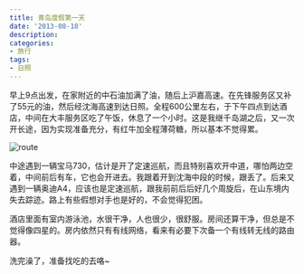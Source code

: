 ```yaml
---
title: 青岛度假第一天
date: '2013-08-18'
description:
categories:
- 旅行
tags:
- 日照
---
```


早上9点出发，在家附近的中石油加满了油，随后上沪嘉高速。在先锋服务区又补了55元的油，然后经沈海高速到达日照。全程600公里左右，于下午四点到达酒店，中间在大丰服务区吃了午饭，休息了一个小时。这是我继千岛湖之后，又一次开长途，因为实现准备充分，有红牛加全程薄荷糖，所以基本不觉得累。

![route]({{urls.media}}/qingdao-day-1.jpg)

中途遇到一辆宝马730，估计是开了定速巡航，而且特别喜欢开中道，哪怕两边空着，中间前后有车，它也会开进去。我跟着开到沈海中段的时候，跟丢了。后来又遇到一辆奥迪A4，应该也是定速巡航，跟我前前后后好几个周旋后，在山东境内失去踪迹。路上有些假想对手也是好的，不会觉得犯困。

酒店里面有室内游泳池，水很干净，人也很少，很舒服。房间还算干净，但总是不觉得像四星的。房内依然只有有线网络，看来有必要下次备一个有线转无线的路由器。

洗完澡了，准备找吃的去咯~